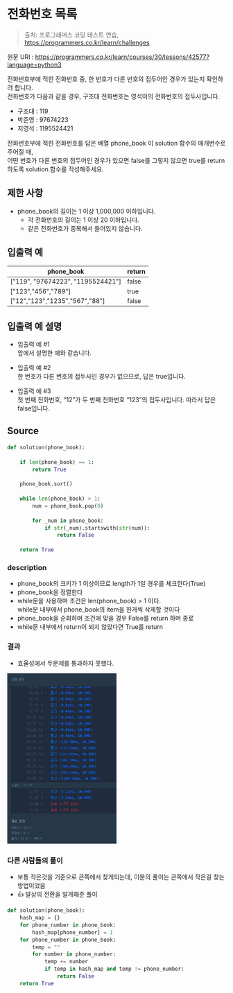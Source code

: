 # 전화번호 목록

> 출처: 프로그래머스 코딩 테스트 연습, https://programmers.co.kr/learn/challenges

원문 URl : https://programmers.co.kr/learn/courses/30/lessons/42577?language=python3

전화번호부에 적힌 전화번호 중, 한 번호가 다른 번호의 접두어인 경우가 있는지 확인하려 합니다.  
전화번호가 다음과 같을 경우, 구조대 전화번호는 영석이의 전화번호의 접두사입니다.

- 구조대 : 119
- 박준영 : 97674223
- 지영석 : 1195524421

전화번호부에 적힌 전화번호를 담은 배열 phone_book 이 solution 함수의 매개변수로 주어질 때,   
어떤 번호가 다른 번호의 접두어인 경우가 있으면 false를 그렇지 않으면 true를 return 하도록 solution 함수를 작성해주세요.

## 제한 사항
- phone_book의 길이는 1 이상 1,000,000 이하입니다.
  - 각 전화번호의 길이는 1 이상 20 이하입니다.
  - 같은 전화번호가 중복해서 들어있지 않습니다.

## 입출력 예
|phone_book|return|
|------|---|
|["119", "97674223", "1195524421"]|false|
|["123","456","789"]|true|
|["12","123","1235","567","88"]|false|

## 입출력 예 설명
- 입출력 예 #1  
앞에서 설명한 예와 같습니다.


- 입출력 예 #2  
한 번호가 다른 번호의 접두사인 경우가 없으므로, 답은 true입니다.


- 입출력 예 #3  
첫 번째 전화번호, “12”가 두 번째 전화번호 “123”의 접두사입니다. 따라서 답은 false입니다.

## Source
```python
def solution(phone_book):

    if len(phone_book) == 1:
        return True

    phone_book.sort()

    while len(phone_book) > 1:
        num = phone_book.pop(0)

        for _num in phone_book:
            if str(_num).startswith(str(num)):
                return False

    return True
```

### description
- phone_book의 크키가 1 이상이므로 length가 1일 경우를 체크한다(True)
- phone_book을 정렬한다
- while문을 사용하며 조건은 len(phone_book) > 1 이다.   
  while문 내부에서 phone_book의 item을 한개씩 삭제할 것이다
- phone_book을 순회하며 조건에 맞을 경우 False를 return 하며 종료
- while문 내부에서 return이 되지 않았다면 True를 return

### 결과
- 효율성에서 두문제를 통과하지 못했다.
<img src="./../images/hash_2_1.png" width="50%">

### 다른 사람들의 풀이

- 보통 작은것을 기준으로 큰쪽에서 찾게되는데, 이분의 풀이는 큰쪽에서 작은걸 찾는 방법이었음
- :+1: 발상의 전환을 알게해준 풀이

```python
def solution(phone_book):
    hash_map = {}
    for phone_number in phone_book:
        hash_map[phone_number] = 1
    for phone_number in phone_book:
        temp = ""
        for number in phone_number:
            temp += number
            if temp in hash_map and temp != phone_number:
                return False
    return True
```
 